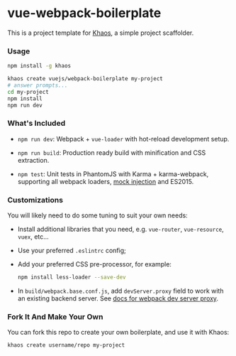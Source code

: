 # vue-webpack-boilerplate

This is a project template for [Khaos](https://github.com/segmentio/khaos), a simple project scaffolder.

### Usage

``` bash
npm install -g khaos
```

``` bash
khaos create vuejs/webpack-boilerplate my-project
# answer prompts...
cd my-project
npm install
npm run dev
```

### What's Included

- `npm run dev`: Webpack + `vue-loader` with hot-reload development setup.

- `npm run build`: Production ready build with minification and CSS extraction.

- `npm test`: Unit tests in PhantomJS with Karma + karma-webpack, supporting all webpack loaders, [mock injection](http://vuejs.github.io/vue-loader/workflow/testing-with-mocks.html) and ES2015.

### Customizations

You will likely need to do some tuning to suit your own needs:

- Install additional libraries that you need, e.g. `vue-router`, `vue-resource`, `vuex`, etc...

- Use your preferred `.eslintrc` config;

- Add your preferred CSS pre-processor, for example:

  ``` bash
  npm install less-loader --save-dev
  ```

- In `build/webpack.base.conf.js`, add `devServer.proxy` field to work with an existing backend server. See [docs for webpack dev server proxy](https://webpack.github.io/docs/webpack-dev-server.html#proxy).

### Fork It And Make Your Own

You can fork this repo to create your own boilerplate, and use it with Khaos:

``` bash
khaos create username/repo my-project
```
